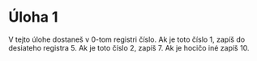 # Úloha 1

V tejto úlohe dostaneš v 0-tom registri číslo. Ak je toto číslo 1, zapíš do 
desiateho registra 5. Ak je toto číslo 2, zapíš 7. Ak je hocičo iné zapíš 10.